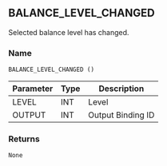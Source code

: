 ## BALANCE\_LEVEL\_CHANGED

Selected balance level has changed.


### Name

`BALANCE_LEVEL_CHANGED ()`


| Parameter | Type | Description       |
| --------- | ---- | ----------------- |
| LEVEL     | INT  | Level             |
| OUTPUT    | INT  | Output Binding ID |


### Returns

`None`